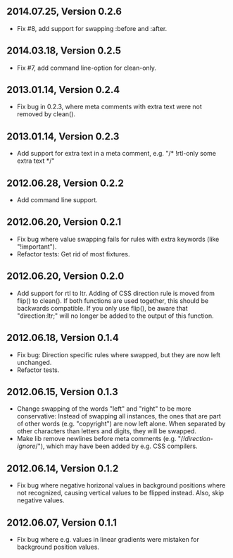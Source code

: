 ## 2014.07.25, Version 0.2.6

*   Fix #8, add support for swapping :before and :after.

## 2014.03.18, Version 0.2.5

*   Fix #7, add command line-option for clean-only.

## 2013.01.14, Version 0.2.4

*   Fix bug in 0.2.3, where meta comments with extra text were not removed by clean().

## 2013.01.14, Version 0.2.3

*   Add support for extra text in a meta comment, e.g. "/* !rtl-only some extra text */"

## 2012.06.28, Version 0.2.2

*   Add command line support.

## 2012.06.20, Version 0.2.1

*   Fix bug where value swapping fails for rules with extra keywords (like "!important").
*   Refactor tests: Get rid of most fixtures.

## 2012.06.20, Version 0.2.0

*   Add support for rtl to ltr. Adding of CSS direction rule is moved from
    flip() to clean(). If both functions are used together, this should be
    backwards compatible. If you only use flip(), be aware that
    "direction:ltr;" will no longer be added to the output of this function.

## 2012.06.18, Version 0.1.4

*   Fix bug: Direction specific rules where swapped, but they are now left
    unchanged.
*   Refactor tests.

## 2012.06.15, Version 0.1.3

*   Change swapping of the words "left" and "right" to be more conservative:
    Instead of swapping all instances, the ones that are part of other words
    (e.g. "copyright") are now left alone. When separated by other characters
    than letters and digits, they will be swapped.
*   Make lib remove newlines before meta comments (e.g. "/*!direction-ignore*/"),
    which may have been added by e.g. CSS compilers.

## 2012.06.14, Version 0.1.2

*   Fix bug where negative horizonal values in background positions where not
    recognized, causing vertical values to be flipped instead. Also, skip
    negative values.

## 2012.06.07, Version 0.1.1

*   Fix bug where e.g. values in linear gradients were mistaken for background
    position values.
